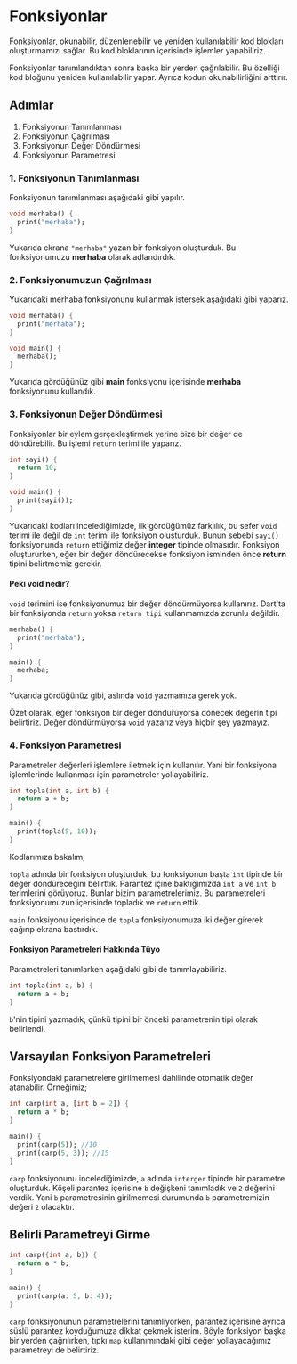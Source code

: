 # Fonksiyonlar

Fonksiyonlar, okunabilir, düzenlenebilir ve yeniden kullanılabilir kod blokları oluşturmamızı sağlar. Bu kod bloklarının içerisinde işlemler yapabiliriz.

Fonksiyonlar tanımlandıktan sonra başka bir yerden çağrılabilir. Bu özelliği kod bloğunu yeniden kullanılabilir yapar. Ayrıca kodun okunabilirliğini arttırır.

## Adımlar 

1. Fonksiyonun Tanımlanması
2. Fonksiyonun Çağrılması
3. Fonksiyonun Değer Döndürmesi
4. Fonksiyonun Parametresi

### 1. Fonksiyonun Tanımlanması

Fonksiyonun tanımlanması aşağıdaki gibi yapılır.

```dart
void merhaba() {
  print("merhaba");
}
```

Yukarıda ekrana `"merhaba"` yazan bir fonksiyon oluşturduk. Bu fonksiyonumuzu **merhaba** olarak adlandırdık.

### 2. Fonksiyonumuzun Çağrılması

Yukarıdaki merhaba fonksiyonunu kullanmak istersek aşağıdaki gibi yaparız.

```dart
void merhaba() {
  print("merhaba");
}

void main() {
  merhaba();
}
```

Yukarıda gördüğünüz gibi **main** fonksiyonu içerisinde **merhaba** fonksiyonunu kullandık.

### 3. Fonksiyonun Değer Döndürmesi

Fonksiyonlar bir eylem gerçekleştirmek yerine bize bir değer de döndürebilir. Bu işlemi `return` terimi ile yaparız.

```dart
int sayi() {
  return 10;
}

void main() {
  print(sayi());
}
```

Yukarıdaki kodları incelediğimizde, ilk gördüğümüz farklılık, bu sefer `void` terimi ile değil de `int` terimi ile fonksiyon oluşturduk. Bunun sebebi `sayi()` fonksiyonunda `return` ettiğimiz değer **integer** tipinde olmasıdır. Fonksiyon oluştururken, eğer bir değer döndürecekse fonksiyon isminden önce **return** tipini belirtmemiz gerekir.

#### Peki void nedir?

`void` terimini ise fonksiyonumuz bir değer döndürmüyorsa kullanırız. Dart'ta bir fonksiyonda `return` yoksa `return tipi` kullanmamızda zorunlu değildir.

```dart
merhaba() {
  print("merhaba");
}

main() {
  merhaba;
}
```

Yukarıda gördüğünüz gibi, aslında `void` yazmamıza gerek yok.

Özet olarak, eğer fonksiyon bir değer döndürüyorsa dönecek değerin tipi belirtiriz. Değer döndürmüyorsa `void` yazarız veya hiçbir şey yazmayız.

### 4. Fonksiyon Parametresi

Parametreler değerleri işlemlere iletmek için kullanılır. Yani bir fonksiyona işlemlerinde kullanması için parametreler yollayabiliriz.

```dart
int topla(int a, int b) {
  return a + b;
}

main() {
  print(topla(5, 10));
}
```

Kodlarımıza bakalım;

`topla` adında bir fonksiyon oluşturduk. bu fonksiyonun başta `int` tipinde bir değer döndüreceğini belirttik. Parantez içine baktığımızda `int a` ve `int b` terimlerini görüyoruz. Bunlar bizim parametrelerimiz. Bu parametreleri fonksiyonumuzun içerisinde topladık ve `return` ettik.

`main` fonksiyonu içerisinde de `topla` fonksiyonumuza iki değer girerek çağırıp ekrana bastırdık.

#### Fonksiyon Parametreleri Hakkında Tüyo

Parametreleri tanımlarken aşağıdaki gibi de tanımlayabiliriz.

```dart
int topla(int a, b) {
  return a + b;
}
```

`b`'nin tipini yazmadık, çünkü tipini bir önceki parametrenin tipi olarak belirlendi.

## Varsayılan Fonksiyon Parametreleri

Fonksiyondaki parametrelere girilmemesi dahilinde otomatik değer atanabilir. Örneğimiz;

```dart
int carp(int a, [int b = 2]) {
  return a * b;
}

main() {
  print(carp(5)); //10
  print(carp(5, 3)); //15
}
```

`carp` fonksiyonunu incelediğimizde, `a` adında `interger` tipinde bir parametre oluşturduk. Köşeli parantez içerisine `b` değişkeni tanımladık ve `2` değerini verdik. Yani `b` parametresinin girilmemesi durumunda `b` parametremizin değeri `2` olacaktır.

## Belirli Parametreyi Girme

```dart
int carp({int a, b}) {
  return a * b;
}

main() {
  print(carp(a: 5, b: 4));
}
```

`carp` fonksiyonunun parametrelerini tanımlıyorken, parantez içerisine ayrıca süslü parantez koyduğumuza dikkat çekmek isterim. Böyle fonksiyon başka bir yerden çağrılırken, tıpkı `map` kullanımındaki gibi değer yollayacağımız parametreyi de belirtiriz. 

